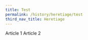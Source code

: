 ```yaml
---
title: Test
permalink: /history/heretiage/test
third_nav_title: Heretiage
---
```

Article 1
Article 2